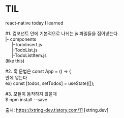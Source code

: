 # TIL
react-native today I learned 

#1. 컴포넌트 안에 기본적으로 나뉘는 js 파일들을 집어넣는다.  
|- components    
&nbsp;&nbsp;&nbsp;&nbsp;  |-TodoInsert.js  
&nbsp;&nbsp;&nbsp;&nbsp;  |-TodoList.js  
&nbsp;&nbsp;&nbsp;&nbsp;  |-TodoListItem.js  
(like this)  
  
#2. 훅 문법은 const App = () => {  
안에 넣는다   
ex) const [todos, setTodos] = useState([]);  
  
#3. 모듈이 동작하지 않을때  
$ npm install <module-name> --save  
  
출처: https://xtring-dev.tistory.com/11 [xtring.dev]  

